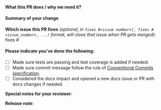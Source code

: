 #### What this PR does / why we need it?

#### Summary of your change

**Which issue this PR fixes** *(optional, in `fixes #<issue number>(, fixes #<issue_number>, ...)` format, will close that issue when PR gets merged)*: fixes #

#### Please indicate you've done the following:

- [ ] Made sure tests are passing and test coverage is added if needed.
- [ ] Made sure commit message follow the rule of [Conventional Commits specification](https://www.conventionalcommits.org/).
- [ ] Considered the docs impact and opened a new docs issue or PR with docs changes if needed.

**Special notes for your reviewer**:

**Release note**:
<!--  Steps to write your release note:
1. Use the release-note-* labels to set the release note state (if you have access)
2. Enter your extended release note in the below block; leaving it blank means using the PR title as the release note. If no release note is required, just write `NONE`.
-->
```release-note
```